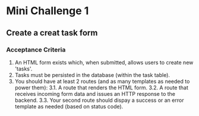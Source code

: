 # Mini Challenge 1

## Create a creat task form

### Acceptance Criteria

1. An HTML form exists which, when submitted, allows users to create new 'tasks'.
2. Tasks must be persisted in the database (within the task table).
3. You should have at least 2 routes (and as many templates as needed to power them):
   3.1. A route that renders the HTML form.
   3.2. A route that receives incoming form data and issues an HTTP response to the backend.
   3.3. Your second route should dispay a success or an error template as needed (based on status code).
